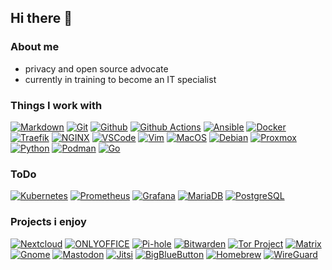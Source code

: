 ## Hi there 👋

### About me
* privacy and open source advocate
* currently in training to become an IT specialist

### Things I work with

[![Markdown](https://img.shields.io/badge/-Markdown-000000?style=flat\&logo=Markdown)](https://www.markdownguide.org)
[![Git](https://img.shields.io/badge/-Git-F05032?style=flat\&logo=Git\&logoColor=white)](https://git-scm.com)
[![Github](https://img.shields.io/badge/-Github-181717?style=flat\&logo=Github)](https://github.com)
[![Github Actions](https://img.shields.io/badge/-Github_Actions-2088FF?style=flat\&logo=Github-Actions\&logoColor=white)](https://github.com/actions)
[![Ansible](https://img.shields.io/badge/-Ansible-EE0000?style=flat\&logo=Ansible)](https://www.ansible.com)
[![Docker](https://img.shields.io/badge/-Docker-2496ED?style=flat\&logo=docker\&logoColor=white)](https://www.docker.com)
[![Traefik](https://img.shields.io/badge/-Traefik-333333?style=flat\&logo=Traefik)](https://traefik.io/traefik/)
[![NGINX](https://img.shields.io/badge/-NGINX-009639?style=flat\&logo=NGINX)](https://www.nginx.com)
[![VSCode](https://img.shields.io/badge/-VSCode-007ACC?style=flat\&logo=visual-studio-code\&logoColor=white)](https://code.visualstudio.com)
[![Vim](https://img.shields.io/badge/-Vim-019733?style=flat\&logo=Vim\&logoColor=white)](https://www.vim.org)
[![MacOS](https://img.shields.io/badge/-MacOS-000000?style=flat\&logo=Apple)](https://www.apple.com/de/macos/monterey/)
[![Debian](https://img.shields.io/badge/-Debian-A81D33?style=flat\&logo=Debian)](https://www.debian.org)
[![Proxmox](https://img.shields.io/badge/-Proxmox-E57000?style=flat\&logo=Proxmox\&logoColor=white)](https://www.proxmox.com/en/)
[![Python](https://img.shields.io/badge/-Python-3776AB?style=flat\&logo=Python\&logoColor=white)](https://www.python.org)
[![Podman](https://img.shields.io/badge/-Podman-892CA0?style=flat\&logo=Podman\&logoColor=white)](https://podman.io)
[![Go](https://img.shields.io/badge/-Go-00ADD8?style=flat\&logo=Go\&logoColor=white)](https://go.dev)


### ToDo

[![Kubernetes](https://img.shields.io/badge/-Kubernetes-326CE5?style=flat\&logo=Kubernetes\&logoColor=white)](https://kubernetes.io)
[![Prometheus](https://img.shields.io/badge/-Prometheus-E6522C?style=flat\&logo=Prometheus\&logoColor=white)](https://prometheus.io)
[![Grafana](https://img.shields.io/badge/-Grafana-F46800?style=flat\&logo=Grafana\&logoColor=white)](https://grafana.com)
[![MariaDB](https://img.shields.io/badge/-MariaDB-003545?style=flat\&logo=MariaDB\&logoColor=white)](https://mariadb.org)
[![PostgreSQL](https://img.shields.io/badge/-PostgreSQL-4169E1?style=flat\&logo=PostgreSQL\&logoColor=white)](https://www.postgresql.org)

### Projects i enjoy

[![Nextcloud](https://img.shields.io/badge/-Nextcloud-0082C9?style=flat\&logo=Nextcloud)](https://nextcloud.com)
[![ONLYOFFICE](https://img.shields.io/badge/-ONLYOFFICE-444444?style=flat\&logo=onlyoffice\&logoColor=white)](https://www.onlyoffice.com)
[![Pi-hole](https://img.shields.io/badge/-Pi--hole-96060C?style=flat\&logo=Pi-hole)](https://pi-hole.net)
[![Bitwarden](https://img.shields.io/badge/-Bitwarden-175DDC?style=flat\&logo=Bitwarden)](http://bitwarden.com/)
[![Tor Project](https://img.shields.io/badge/-Tor_Project-7E4798?style=flat\&logo=tor-project)](https://www.torproject.org)
[![Matrix](https://img.shields.io/badge/-Matrix-000000?style=flat\&logo=Matrix\&logoColor=white)](https://matrix.org)
[![Gnome](https://img.shields.io/badge/-Gnome-4A86CF?style=flat\&logo=Gnome\&logoColor=white)](https://www.gnome.org)
[![Mastodon](https://img.shields.io/badge/-Mastodon-3088D4?style=flat\&logo=Mastodon\&logoColor=white)](https://joinmastodon.org)
[![Jitsi](https://img.shields.io/badge/-Jitsi-97979A?style=flat\&logo=Jitsi\&logoColor=white)](https://jitsi.org)
[![BigBlueButton](https://img.shields.io/badge/-BigBlueButton-283274?style=flat\&logo=BigBlueButton\&logoColor=white)](https://bigbluebutton.org)
[![Homebrew](https://img.shields.io/badge/-Homebrew-FBB040?style=flat\&logo=Homebrew\&logoColor=white)](https://brew.sh)
[![WireGuard](https://img.shields.io/badge/-WireGuard-88171A?style=flat\&logo=WireGuard\&logoColor=white)](https://www.wireguard.com)

